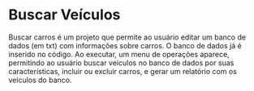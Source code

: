 # Buscar Veículos 
Buscar carros é um projeto que permite ao usuário editar um banco de dados (em txt) com informações sobre carros. O banco de dados já é inserido no código.
Ao executar, um menu de operações aparece, permitindo ao usuário buscar veículos no banco de dados por suas características, incluir ou excluir carros, e gerar um relatório com os veículos do banco. 
